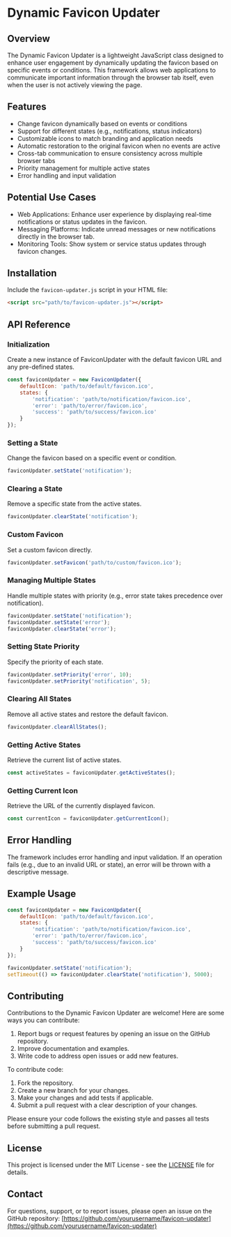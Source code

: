 # Dynamic Favicon Updater

## Overview

The Dynamic Favicon Updater is a lightweight JavaScript class designed to enhance user engagement by dynamically updating the favicon based on specific events or conditions. This framework allows web applications to communicate important information through the browser tab itself, even when the user is not actively viewing the page.

## Features

- Change favicon dynamically based on events or conditions
- Support for different states (e.g., notifications, status indicators)
- Customizable icons to match branding and application needs
- Automatic restoration to the original favicon when no events are active
- Cross-tab communication to ensure consistency across multiple browser tabs
- Priority management for multiple active states
- Error handling and input validation

## Potential Use Cases

- Web Applications: Enhance user experience by displaying real-time notifications or status updates in the favicon.
- Messaging Platforms: Indicate unread messages or new notifications directly in the browser tab.
- Monitoring Tools: Show system or service status updates through favicon changes.

## Installation

Include the `favicon-updater.js` script in your HTML file:

```html
<script src="path/to/favicon-updater.js"></script>
```

## API Reference

### Initialization

Create a new instance of FaviconUpdater with the default favicon URL and any pre-defined states.

```javascript
const faviconUpdater = new FaviconUpdater({
    defaultIcon: 'path/to/default/favicon.ico',
    states: {
        'notification': 'path/to/notification/favicon.ico',
        'error': 'path/to/error/favicon.ico',
        'success': 'path/to/success/favicon.ico'
    }
});
```

### Setting a State

Change the favicon based on a specific event or condition.

```javascript
faviconUpdater.setState('notification');
```

### Clearing a State

Remove a specific state from the active states.

```javascript
faviconUpdater.clearState('notification');
```

### Custom Favicon

Set a custom favicon directly.

```javascript
faviconUpdater.setFavicon('path/to/custom/favicon.ico');
```

### Managing Multiple States

Handle multiple states with priority (e.g., error state takes precedence over notification).

```javascript
faviconUpdater.setState('notification');
faviconUpdater.setState('error');
faviconUpdater.clearState('error');
```

### Setting State Priority

Specify the priority of each state.

```javascript
faviconUpdater.setPriority('error', 10);
faviconUpdater.setPriority('notification', 5);
```

### Clearing All States

Remove all active states and restore the default favicon.

```javascript
faviconUpdater.clearAllStates();
```

### Getting Active States

Retrieve the current list of active states.

```javascript
const activeStates = faviconUpdater.getActiveStates();
```

### Getting Current Icon

Retrieve the URL of the currently displayed favicon.

```javascript
const currentIcon = faviconUpdater.getCurrentIcon();
```

## Error Handling

The framework includes error handling and input validation. If an operation fails (e.g., due to an invalid URL or state), an error will be thrown with a descriptive message.

## Example Usage

```javascript
const faviconUpdater = new FaviconUpdater({
    defaultIcon: 'path/to/default/favicon.ico',
    states: {
        'notification': 'path/to/notification/favicon.ico',
        'error': 'path/to/error/favicon.ico',
        'success': 'path/to/success/favicon.ico'
    }
});

faviconUpdater.setState('notification');
setTimeout(() => faviconUpdater.clearState('notification'), 5000);
```

## Contributing

Contributions to the Dynamic Favicon Updater are welcome! Here are some ways you can contribute:

1. Report bugs or request features by opening an issue on the GitHub repository.
2. Improve documentation and examples.
3. Write code to address open issues or add new features.

To contribute code:

1. Fork the repository.
2. Create a new branch for your changes.
3. Make your changes and add tests if applicable.
4. Submit a pull request with a clear description of your changes.

Please ensure your code follows the existing style and passes all tests before submitting a pull request.

## License

This project is licensed under the MIT License - see the [LICENSE](LICENSE) file for details.

## Contact

For questions, support, or to report issues, please open an issue on the GitHub repository: [https://github.com/yourusername/favicon-updater](https://github.com/yourusername/favicon-updater)
